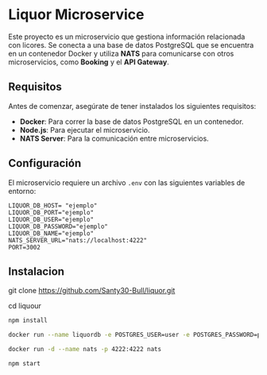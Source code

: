 # Liquor Microservice

Este proyecto es un microservicio que gestiona información relacionada con licores. Se conecta a una base de datos PostgreSQL que se encuentra en un contenedor Docker y utiliza **NATS** para comunicarse con otros microservicios, como **Booking** y el **API Gateway**.

## Requisitos

Antes de comenzar, asegúrate de tener instalados los siguientes requisitos:

- **Docker**: Para correr la base de datos PostgreSQL en un contenedor.
- **Node.js**: Para ejecutar el microservicio.
- **NATS Server**: Para la comunicación entre microservicios.

## Configuración

El microservicio requiere un archivo `.env` con las siguientes variables de entorno:

```env
LIQUOR_DB_HOST= "ejemplo"
LIQUOR_DB_PORT="ejemplo"
LIQUOR_DB_USER="ejemplo"
LIQUOR_DB_PASSWORD="ejemplo"
LIQUOR_DB_NAME="ejemplo"
NATS_SERVER_URL="nats://localhost:4222"
PORT=3002
```

## Instalacion

git clone https://github.com/Santy30-Bull/liquor.git

cd liquour

```bash
npm install

docker run --name liquordb -e POSTGRES_USER=user -e POSTGRES_PASSWORD=password -e POSTGRES_DB=liquordb -p 5433:5432 -d postgres

docker run -d --name nats -p 4222:4222 nats

npm start

```
